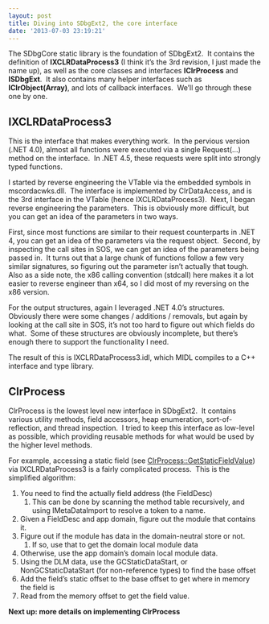 ```yaml
---
layout: post
title: Diving into SDbgExt2, the core interface
date: '2013-07-03 23:19:21'
---
```


<p>The SDbgCore static library is the foundation of SDbgExt2.&#160; It contains the definition of <strong>IXCLRDataProcess3</strong> (I think it’s the 3rd revision, I just made the name up), as well as the core classes and interfaces <strong>IClrProcess</strong> and <strong>ISDbgExt</strong>.&#160; It also contains many helper interfaces such as <strong>IClrObject(Array)</strong>, and lots of callback interfaces.&#160; We’ll go through these one by one.</p>
  <h2></h2>  <h2>IXCLRDataProcess3</h2>  <p>This is the interface that makes everything work.&#160; In the pervious version (.NET 4.0), almost all functions were executed via a single Request(…) method on the interface.&#160; In .NET 4.5, these requests were split into strongly typed functions.&#160; </p>
  <p>I started by reverse engineering the VTable via the embedded symbols in mscordacwks.dll.&#160; The interface is implemented by ClrDataAccess, and is the 3rd interface in the VTable (hence IXCLRDataProcess3).&#160; Next, I began reverse engineering the parameters.&#160; This is obviously more difficult, but you can get an idea of the parameters in two ways.&#160; </p>
  <p>First, since most functions are similar to their request counterparts in .NET 4, you can get an idea of the parameters via the request object.&#160; Second, by inspecting the call sites in SOS, we can get an idea of the parameters being passed in.&#160; It turns out that a large chunk of functions follow a few very similar signatures, so figuring out the parameter isn’t actually that tough.&#160; Also as a side note, the x86 calling convention (stdcall) here makes it a lot easier to reverse engineer than x64, so I did most of my reversing on the x86 version.</p>
  <p>For the output structures, again I leveraged .NET 4.0’s structures.&#160; Obviously there were some changes / additions / removals, but again by looking at the call site in SOS, it’s not too hard to figure out which fields do what.&#160; Some of these structures are obviously incomplete, but there’s enough there to support the functionality I need.</p>
  <p>The result of this is IXCLRDataProcess3.idl, which MIDL compiles to a C++ interface and type library.</p>
  <h2>ClrProcess</h2>  <p>ClrProcess is the lowest level new interface in SDbgExt2.&#160; It contains various utility methods, field accessors, heap enumeration, sort-of-reflection, and thread inspection.&#160; I tried to keep this interface as low-level as possible, which providing reusable methods for what would be used by the higher level methods.</p>
  <p>For example, accessing a static field (see <a href="https://github.com/steveniemitz/SDbgExt2/blob/master/SDbgCore/src/ClrProcess_Fields.cpp#L24" target="_blank">ClrProcess::GetStaticFieldValue</a>) via IXCLRDataProcess3 is a fairly complicated process.&#160; This is the simplified algorithm:</p>
  <ol>   <li>You need to find the actually field address (the FieldDesc)      <ol>       <li>This can be done by scanning the method table recursively, and using IMetaDataImport to resolve a token to a name. </li>     </ol>   </li>    <li>Given a FieldDesc and app domain, figure out the module that contains it. </li>    <li>Figure out if the module has data in the domain-neutral store or not.      <ol>       <li>If so, use that to get the domain local module data </li>     </ol>   </li>    <li>Otherwise, use the app domain’s domain local module data. </li>    <li>Using the DLM data, use the GCStaticDataStart, or NonGCStaticDataStart (for non-reference types) to find the base offset </li>    <li>Add the field’s static offset to the base offset to get where in memory the field is </li>    <li>Read from the memory offset to get the field value. </li> </ol>  <p><strong>Next up: more details on implementing ClrProcess</strong></p>
